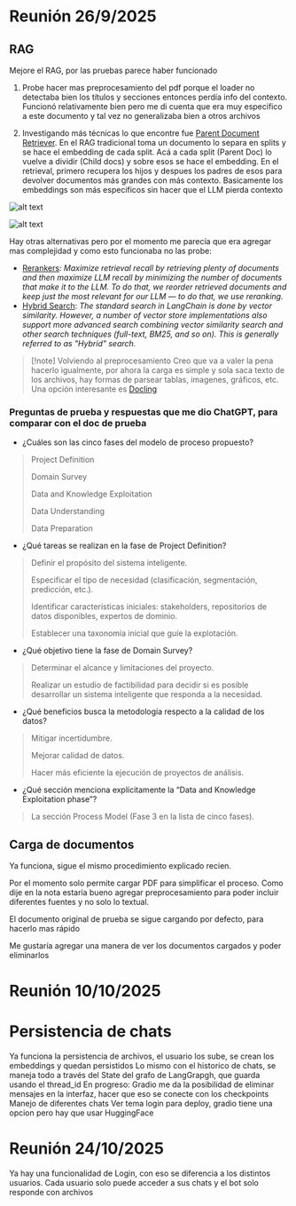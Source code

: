 # Reunión 26/9/2025

## RAG
Mejore el RAG, por las pruebas parece haber funcionado

1. Probe hacer mas preprocesamiento del pdf porque el loader no detectaba bien los títulos y secciones entonces perdía info del contexto. Funcionó relativamente bien pero me di cuenta que era muy especifico a este documento y tal vez no generalizaba bien a otros archivos


2. Investigando más técnicas lo que encontre fue [Parent Document Retriever](https://python.langchain.com/docs/how_to/parent_document_retriever/). En el RAG tradicional toma un documento lo separa en splits y se hace el embedding de cada split. Acá a cada split (Parent Doc) lo vuelve a dividir (Child docs) y sobre esos se hace el embedding. En el retrieval, primero recupera los hijos y despues los padres de esos para devolver documentos más grandes con más contexto.
Basicamente los embeddings son más especificos sin hacer que el LLM pierda contexto
 
![alt text](images/image.png)

![alt text](images/image3.png)

Hay otras alternativas pero por el momento me parecía que era agregar mas complejidad y como esto funcionaba no las probe: 
 - [Rerankers](https://www.pinecone.io/learn/series/rag/rerankers/): *Maximize retrieval recall by retrieving plenty of documents and then maximize LLM recall by minimizing the number of documents that make it to the LLM. To do that, we reorder retrieved documents and keep just the most relevant for our LLM — to do that, we use reranking.*
 - [Hybrid Search](https://python.langchain.com/docs/how_to/hybrid/): *The standard search in LangChain is done by vector similarity. However, a number of vector store implementations also support more advanced search combining vector similarity search and other search techniques (full-text, BM25, and so on). This is generally referred to as "Hybrid" search.*
  
 >[!note] Volviendo al preprocesamiento
Creo que va a valer la pena hacerlo igualmente, por ahora la carga es simple y sola saca texto de los archivos, hay formas de parsear tablas, imagenes, gráficos, etc. Una opción interesante es [Docling](https://python.langchain.com/docs/integrations/document_loaders/docling/)

### Preguntas de prueba y respuestas que me dio ChatGPT, para comparar con el doc de prueba

- ¿Cuáles son las cinco fases del modelo de proceso propuesto?
> Project Definition
> 
> Domain Survey
> 
> Data and Knowledge Exploitation
> 
> Data Understanding
> 
> Data Preparation


- ¿Qué tareas se realizan en la fase de Project Definition?

> Definir el propósito del sistema inteligente.
>
>Especificar el tipo de necesidad (clasificación, segmentación, predicción, etc.).
>
>Identificar características iniciales: stakeholders, repositorios de datos disponibles, expertos de dominio.
>
>Establecer una taxonomía inicial que guíe la explotación.

- ¿Qué objetivo tiene la fase de Domain Survey?

>Determinar el alcance y limitaciones del proyecto.
>
>Realizar un estudio de factibilidad para decidir si es posible desarrollar un sistema inteligente que responda a la necesidad.


- ¿Qué beneficios busca la metodología respecto a la calidad de los datos?

>Mitigar incertidumbre.
>
>Mejorar calidad de datos.
>
>Hacer más eficiente la ejecución de proyectos de análisis.


- ¿Qué sección menciona explícitamente la “Data and Knowledge Exploitation phase”?

> La sección Process Model (Fase 3 en la lista de cinco fases).

## Carga de documentos

Ya funciona, sigue el mismo procedimiento explicado recien. 

Por el momento solo permite cargar PDF para simplificar el proceso. Como dije en la nota estaría bueno agregar preprocesamiento para poder incluir diferentes fuentes y no solo lo textual. 

El documento original de prueba se sigue cargando por defecto, para hacerlo mas rápido

Me gustaría agregar una manera de ver los documentos cargados y poder eliminarlos 

# Reunión 10/10/2025 

# Persistencia de chats

Ya funciona la persistencia de archivos, el usuario los sube, se crean los embeddings y quedan persistidos
Lo mismo con el historico de chats, se maneja todo a través del State del grafo de LangGrapgh, que guarda usando el thread_id
En progreso: Gradio me da la posibilidad de eliminar mensajes en la interfaz, hacer que eso se conecte con los checkpoints
Manejo de diferentes chats
Ver tema login para deploy, gradio tiene una opcion pero hay que usar HuggingFace

# Reunión 24/10/2025

Ya hay una funcionalidad de Login, con eso se diferencia a los distintos usuarios. 
Cada usuario solo puede acceder a sus chats y el bot solo responde con archivos
